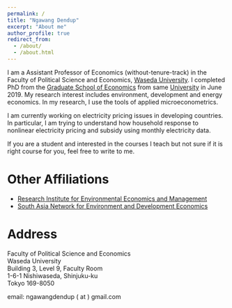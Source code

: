 ```yaml
---
permalink: /
title: "Ngawang Dendup"
excerpt: "About me"
author_profile: true
redirect_from: 
  - /about/
  - /about.html
---
```

I am a Assistant Professor of Economics (without-tenure-track) in the Faculty of Political Science and Economics, [Waseda University](https://www.waseda.jp/top/en/). I completed PhD from the [Graduate School of Economics](https://www.waseda.jp/fpse/gse/en/) from same [University](https://www.waseda.jp/top/en/) in June 2019. My research interest includes environment, development and energy economics.  In my research, I use the tools of applied microeconometrics.  

I am currently working on electricity pricing issues in developing countries. In particular, I am trying to understand how household response to nonlinear electricity pricing and subsidy using monthly electricity data. 

If you are a student and interested in the courses I teach but not sure if it is right course for you, feel free to write to me. 

Other Affiliations
===================
- [Research Institute for Environmental Economics and Management](https://www.waseda.jp/prj-rieem/en/) 
- [South Asia Network for Environment and Development Economics](https://www.sandeeonline.org)

Address
======

 Faculty of Political Science and Economics<br /> Waseda University<br /> Building 3, Level 9, Faculty Room<br /> 1-6-1 Nishiwaseda, Shinjuku-ku<br /> Tokyo 169-8050
 
email: ngawangdendup ( at ) gmail.com
